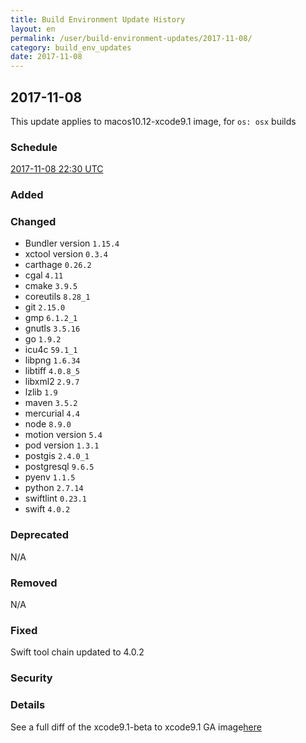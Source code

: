 ```yaml
---
title: Build Environment Update History
layout: en
permalink: /user/build-environment-updates/2017-11-08/
category: build_env_updates
date: 2017-11-08
---
```


## 2017-11-08

This update applies to macos10.12-xcode9.1 image, for `os: osx` builds

### Schedule

[2017-11-08 22:30 UTC](http://everytimezone.com/#2017-11-08,490,c8l)

### Added



### Changed

- Bundler version `1.15.4`
- xctool version `0.3.4`
- carthage `0.26.2`
- cgal `4.11`
- cmake `3.9.5`
- coreutils `8.28_1`
- git `2.15.0`
- gmp `6.1.2_1`
- gnutls `3.5.16`
- go `1.9.2`
- icu4c `59.1_1`
- libpng `1.6.34`
- libtiff `4.0.8_5`
- libxml2 `2.9.7`
- lzlib `1.9`
- maven `3.5.2`
- mercurial `4.4`
- node `8.9.0`
- motion version `5.4`
- pod version `1.3.1`
- postgis `2.4.0_1`
- postgresql `9.6.5`
- pyenv `1.1.5`
- python `2.7.14`
- swiftlint `0.23.1`
- swift `4.0.2`


### Deprecated

N/A


### Removed

N/A

### Fixed

Swift tool chain updated to 4.0.2

### Security



### Details

See a full diff of the xcode9.1-beta to xcode9.1 GA image[here](https://github.com/travis-ci/docs-travis-ci-com/commit/f73c2664e632ff0f60328ddd569c8b9a2755fe45)

